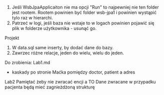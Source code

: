 ﻿1. Jeśli WsbJpaApplicaiton nie ma opcji "Run" to najpewniej nie ten folder jest rootem. Rootem powinien być folder wsb-jpa1 i powinien wystąpić tylo raz w hierarchi. 
2. Patrzeć w logi, jeśli baza nie wstaje to w logach powinien pojawić się plik w folderze użytkownika - usunąć go.


Projekt
1. W data.sql same inserty, by dodać dane do bazy.
2. Zawrzec różne relacje, jeden do wielu, wielu do jeden.

Do zrobienia:
Lab1.md
- kaskady po stronie Maćka pomiędzy doctor, patient a adres

Lab2
    Pamiętać żeby nie zwracać encji a TO
    Dane zwracane w przypadku pacjenta będą mieć zagnieżdżoną strukturę